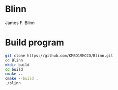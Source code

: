# Blinn
James F. Blinn
 
# Build program
 
```bash
git clone https://github.com/KMBO19MCCO/Blinn.git
cd Blinn
mkdir build
cd build
cmake ..
cmake --build .
./blinn
```
